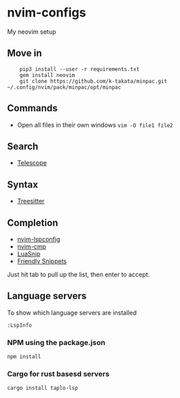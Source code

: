 # nvim-configs
My neovim setup

## Move in
```
    pip3 install --user -r requirements.txt
    gem install neovim
    git clone https://github.com/k-takata/minpac.git ~/.config/nvim/pack/minpac/opt/minpac
```

## Commands

* Open all files in their own windows `vim -O file1 file2`

## Search

* [Telescope](https://github.com/nvim-telescope/telescope.nvim)

## Syntax

* [Treesitter](https://github.com/nvim-treesitter/nvim-treesitter)


## Completion

* [nvim-lspconfig](https://github.com/neovim/nvim-lspconfig)
* [nvim-cmp](https://github.com/hrsh7th/nvim-cmp)
* [LuaSnip](https://github.com/L3MON4D3/LuaSnip)
* [Friendly Snippets](https://github.com/rafamadriz/friendly-snippets)

Just hit tab to pull up the list, then enter to accept.

## Language servers

To show which language servers are installed
```
:LspInfo
```

### NPM using the package.json

```
npm install
```

### Cargo for rust basesd servers

```
cargo install taplo-lsp
```

